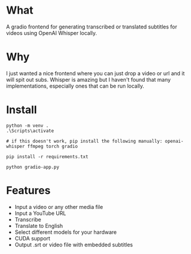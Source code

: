 # What

A gradio frontend for generating transcribed or translated subtitles for videos using OpenAI Whisper locally.

# Why

I just wanted a nice frontend where you can just drop a video or url and it will spit out subs. Whisper is amazing but I haven't found that many implementations, especially ones that can be run locally.

# Install

```
python -m venv .
.\Scripts\activate

# if this doesn't work, pip install the following manually: openai-whisper ffmpeg torch gradio

pip install -r requirements.txt

python gradio-app.py
```

# Features

- Input a video or any other media file
- Input a YouTube URL
- Transcribe
- Translate to English
- Select different models for your hardware
- CUDA support
- Output .srt or video file with embedded subtitles
